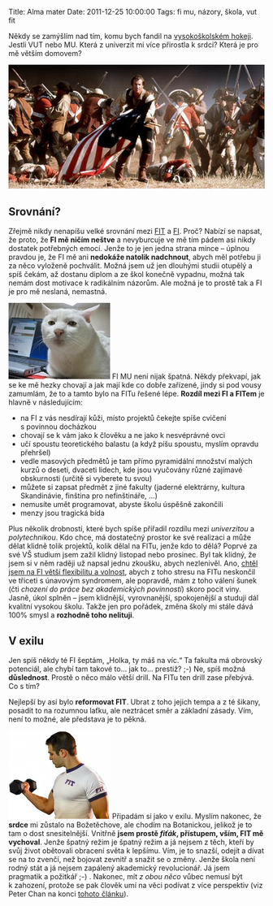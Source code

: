 Title: Alma mater
Date: 2011-12-25 10:00:00
Tags: fi mu, názory, škola, vut fit

Někdy se zamýšlím nad tím, komu bych fandil na
[vysokoškolském hokeji](http://hokejovysouboj.cz/). Jestli VUT nebo
MU. Která z univerzit mi více přirostla k srdci? Která je pro mě
větším domovem?

![obrázek](images/158.jpg)
## Srovnání?

Zřejmě nikdy nenapíšu velké srovnání mezi
[FIT](https://www.fit.vutbr.cz) a [FI](http://www.fi.muni.cz/).
Proč? Nabízí se napsat, že proto, že **FI mě ničím neštve** a
nevyburcuje ve mě tím pádem asi nikdy dostatek potřebných emocí.
Jenže to je jen jedna strana mince – úplnou pravdou je, že FI mě
ani **nedokáže natolik nadchnout**, abych měl potřebu ji za něco
vyloženě pochválit. Možná jsem už jen dlouhými studii otupělý a
spíš čekám, až dostanu diplom a ze škol konečně vypadnu, možná tak
nemám dost motivace k radikálním názorům. Ale možná je to prostě
tak a FI je pro mě neslaná, nemastná.

![obrázek](images/157.jpg)
FI MU není nijak špatná. Někdy překvapí, jak se ke mě hezky chovají
a jak mají kde co dobře zařízené, jindy si pod vousy zamumlám, že
to a tamto bylo na FITu řešené lépe. **Rozdíl mezi FI a FITem** je
hlavně v následujícím:

-   na FI z vás nesdírají kůži, místo projektů čekejte spíše
    cvičení s povinnou docházkou
-   chovají se k vám jako k člověku a ne jako k nesvéprávné ovci
-   učí spoustu teoretického balastu (a když píšu spoustu, myslím
    opravdu přehršel)
-   vedle masových předmětů je tam přímo pyramidální množství
    malých kurzů o deseti, dvaceti lidech, kde jsou vyučovány různé
    zajímavé obskurnosti (určitě si vyberete tu svou)
-   můžete si zapsat předmět z jiné fakulty (jaderné elektrárny,
    kultura Skandinávie, finština pro nefinštináře, …)
-   nemusíte umět programovat, abyste školu úspěšně zakončili
-   menzy jsou tragická bída

Plus několik drobností, které bych spíše přiřadil rozdílu mezi
*univerzitou* a *polytechnikou*. Kdo chce, má dostatečný prostor ke
své realizaci a může dělat klidně tolik projektů, kolik dělal na
FITu, jenže kdo to dělá? Poprvé za své VŠ studium jsem zažil klidný
listopad nebo prosinec. Byl tak klidný, že jsem si v něm raději už
napsal jednu zkoušku, abych nezlenivěl. Ano,
[chtěl jsem na FI větší flexibilitu a volnost](http://blog.javorek.net/byl-jsem-fit/#toc-zaver),
abych z toho stresu na FITu neskončil ve třiceti s únavovým
syndromem, ale popravdě, mám z toho válení šunek (čti
*chození do práce bez akademických povinností*) skoro pocit viny.
Jasně, úkol splněn – jsem klidnější, vyrovnanější, spokojenější a
studuji dál kvalitní vysokou školu. Takže jen pro pořádek, změna
školy mi stále dává 100% smysl a **rozhodně toho nelituji**.

## V exilu

Jen spíš někdy té FI šeptám, „Holka, ty máš na víc.“ Ta fakulta má
obrovský potenciál, ale chybí tam takové to… jak to… prestiž? ;-)
Ne, spíš možná **důslednost**. Prostě o něco málo větší drill. Na
FITu ten drill zase přebývá. Co s tím?

Nejlepší by asi bylo **reformovat FIT**. Ubrat z toho jejich tempa
a z té šikany, posadit to na rozumnou laťku, ale neztrácet směr a
základní zásady. Vím, není to možné, ale představa je to pěkná.

![obrázek](images/156.jpg)
Připadám si jako v exilu. Myslím nakonec, že **srdce** mi zůstalo
na Božetěchove, ale chodím na Botanickou, jelikož je to tam o dost
snesitelnější. Vnitřně
**jsem prostě *fiťák*, přístupem, vším, FIT mě vychoval**. Jenže
špatný režim je špatný režim a já nejsem z těch, kteří by svůj
život obětovali obracení světa k lepšímu. Vím, je to snazší, odejít
a dívat se na to zvenčí, než bojovat zevnitř a snažit se o změny.
Jenže škola není rodný stát a já nejsem zapálený akademický
revolucionář. Já jsem pragmatik a požitkář ;-) . Nakonec, mít
*z obou něco* vůbec nemusí být k zahození, protože se pak člověk
umí na věci podívat z více perspektiv (viz Peter Chan na konci
[tohoto článku](http://www.super.cz/7395-thajske-pc-air-obsluhuji-transsexualni-chlapci.html)).